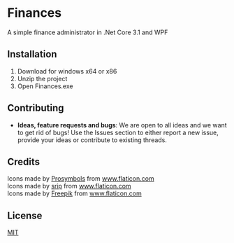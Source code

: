 # Finances
A simple finance administrator in .Net Core 3.1 and WPF

## Installation
1. Download for windows x64 or x86
2. Unzip the project
3. Open Finances.exe

## Contributing

* **Ideas, feature requests and bugs**: We are open to all ideas and we want to get rid of bugs! Use the Issues section to either report a new issue, provide your ideas or contribute to existing threads.

## Credits
<div>Icons made by <a href="https://www.flaticon.com/authors/prosymbols" title="Prosymbols">Prosymbols</a> from <a href="https://www.flaticon.com/" title="Flaticon">www.flaticon.com</a></div>
<div>Icons made by <a href="https://www.flaticon.com/authors/srip" title="srip">srip</a> from <a href="https://www.flaticon.com/" title="Flaticon">www.flaticon.com</a></div>
<div>Icons made by <a href="https://www.flaticon.com/authors/freepik" title="Freepik">Freepik</a> from <a href="https://www.flaticon.com/" title="Flaticon">www.flaticon.com</a></div>

## License

[MIT](LICENSE.md)
